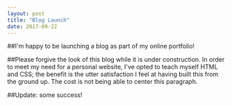 ```yaml
---
layout: post
title: "Blog Launch"
date: 2017-09-22
---
```


##I'm happy to be launching a blog as part of my online portfolio! 

##Please forgive the look of this blog while it is under construction. In order to meet my need for a personal website, I've opted to teach myself HTML and CSS; the benefit is the utter satisfaction I feel at having built this from the ground up. The cost is not being able to center this paragraph. 

##Update: some success!


